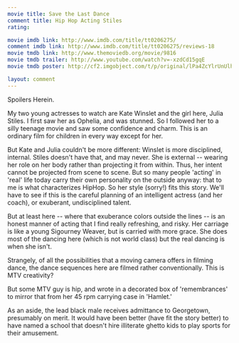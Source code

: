 ```yaml
---
movie title: Save the Last Dance
comment title: Hip Hop Acting Stiles
rating: 

movie imdb link: http://www.imdb.com/title/tt0206275/
comment imdb link: http://www.imdb.com/title/tt0206275/reviews-18
movie tmdb link: http://www.themoviedb.org/movie/9816
movie tmdb trailer: http://www.youtube.com/watch?v=-xzdCd15gqE
movie tmdb poster: http://cf2.imgobject.com/t/p/original/lPa4ZcYlrUnUlhcWwTTwxMlXMLW.jpg

layout: comment
---
```


Spoilers Herein.

My two young actresses to watch are Kate Winslet and the girl here, Julia Stiles. I first saw her as Ophelia, and was stunned. So I followed her to a silly teenage movie and saw some confidence and charm. This is an ordinary film for children in every way except for her. 

But Kate and Julia couldn't be more different: Winslet is more disciplined, internal. Stiles doesn't have that, and may never. She is external -- wearing her role on her body rather than projecting it from within. Thus, her intent cannot be projected from scene to scene. But so many people 'acting' in 'real' life today carry their own personality on the outside anyway: that to me is what characterizes HipHop. So her style (sorry!) fits this story. We'll have to see if this is the careful planning of an intelligent actress (and her coach), or exuberant, undisciplined talent.

But at least here -- where that exuberance colors outside the lines -- is an honest manner of acting that I find really refreshing, and risky. Her carriage is like a young Sigourney Weaver, but is carried with more grace. She does most of the dancing here (which is not world class) but the real dancing is when she isn't.

Strangely, of all the possibilities that a moving camera offers in filming dance, the dance sequences here are filmed rather conventionally. This is MTV creativity?

But some MTV guy is hip, and wrote in a decorated box of 'remembrances' to mirror that from her 45 rpm carrying case in 'Hamlet.'

As an aside, the lead black male receives admittance to Georgetown, presumably on merit. It would have been better (have fit the story better) to have named a school that doesn't hire illiterate ghetto kids to play sports for their amusement.